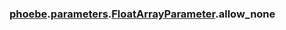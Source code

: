 ### [phoebe](phoebe.md).[parameters](phoebe.parameters.md).[FloatArrayParameter](phoebe.parameters.FloatArrayParameter.md).allow_none



        

